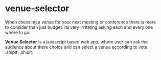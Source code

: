 # venue-selector

When choosing a venue for your next meeting or conference there is more to consider than just budget. Its very irritating asking each and every one where to go.

**Venue Selector** is a javascript based web app, where user can ask the audience about there choice and can select a venue according to vote :shipit: :shipit: